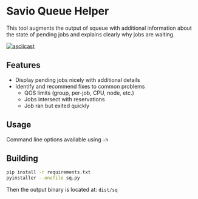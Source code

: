 # Savio Queue Helper

This tool augments the output of squeue with additional information about the state of pending jobs and explains clearly why jobs are waiting.

[![asciicast](https://asciinema.org/a/367157.svg)](https://asciinema.org/a/367157)

## Features
- Display pending jobs nicely with additional details
- Identify and recommend fixes to common problems
  - QOS limits (group, per-job, CPU, node, etc.)
  - Jobs intersect with reservations
  - Job ran but exited quickly

## Usage
Command line options available using `-h`

## Building
```bash
pip install -r requirements.txt
pyinstaller --onefile sq.py
```

Then the output binary is located at: `dist/sq`

